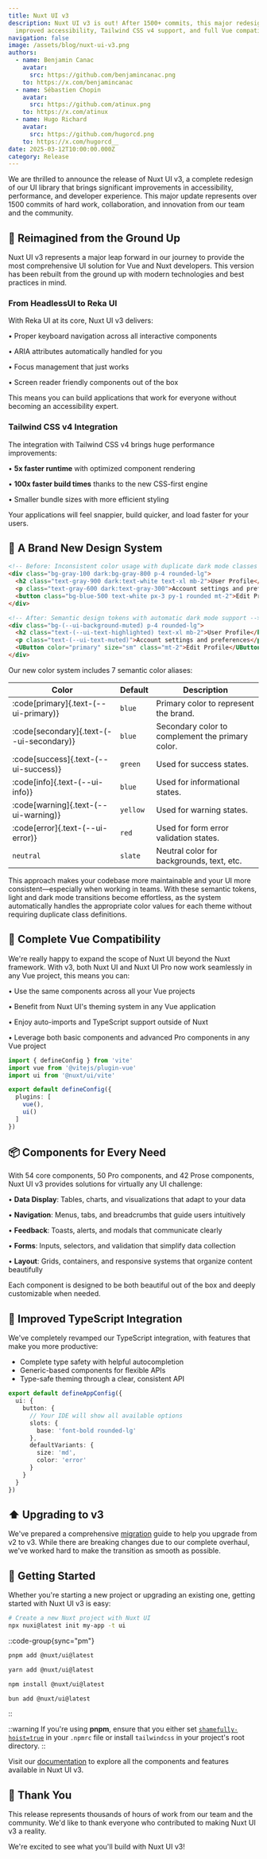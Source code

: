 ```yaml
---
title: Nuxt UI v3
description: Nuxt UI v3 is out! After 1500+ commits, this major redesign brings
  improved accessibility, Tailwind CSS v4 support, and full Vue compatibility
navigation: false
image: /assets/blog/nuxt-ui-v3.png
authors:
  - name: Benjamin Canac
    avatar:
      src: https://github.com/benjamincanac.png
    to: https://x.com/benjamincanac
  - name: Sébastien Chopin
    avatar:
      src: https://github.com/atinux.png
    to: https://x.com/atinux
  - name: Hugo Richard
    avatar:
      src: https://github.com/hugorcd.png
    to: https://x.com/hugorcd__
date: 2025-03-12T10:00:00.000Z
category: Release
---
```


We are thrilled to announce the release of Nuxt UI v3, a complete redesign of our UI library that brings significant improvements in accessibility, performance, and developer experience. This major update represents over 1500 commits of hard work, collaboration, and innovation from our team and the community.

## 🚀 Reimagined from the Ground Up

Nuxt UI v3 represents a major leap forward in our journey to provide the most comprehensive UI solution for Vue and Nuxt developers. This version has been rebuilt from the ground up with modern technologies and best practices in mind.

### **From HeadlessUI to Reka UI**

With Reka UI at its core, Nuxt UI v3 delivers:

• Proper keyboard navigation across all interactive components

• ARIA attributes automatically handled for you

• Focus management that just works

• Screen reader friendly components out of the box

This means you can build applications that work for everyone without becoming an accessibility expert.

### **Tailwind CSS v4 Integration**

The integration with Tailwind CSS v4 brings huge performance improvements:

• **5x faster runtime** with optimized component rendering

• **100x faster build times** thanks to the new CSS-first engine

• Smaller bundle sizes with more efficient styling

Your applications will feel snappier, build quicker, and load faster for your users.

## 🎨 A Brand New Design System

```html
<!-- Before: Inconsistent color usage with duplicate dark mode classes -->
<div class="bg-gray-100 dark:bg-gray-800 p-4 rounded-lg">
  <h2 class="text-gray-900 dark:text-white text-xl mb-2">User Profile</h2>
  <p class="text-gray-600 dark:text-gray-300">Account settings and preferences</p>
  <button class="bg-blue-500 text-white px-3 py-1 rounded mt-2">Edit Profile</button>
</div>
```

```html
<!-- After: Semantic design tokens with automatic dark mode support -->
<div class="bg-(--ui-background-muted) p-4 rounded-lg">
  <h2 class="text-(--ui-text-highlighted) text-xl mb-2">User Profile</h2>
  <p class="text-(--ui-text-muted)">Account settings and preferences</p>
  <UButton color="primary" size="sm" class="mt-2">Edit Profile</UButton>
</div>
```

Our new color system includes 7 semantic color aliases:

| Color                                    | Default  | Description                                      |
|------------------------------------------|----------|--------------------------------------------------|
| :code[primary]{.text-(--ui-primary)}     | `blue`   | Primary color to represent the brand.            
| :code[secondary]{.text-(--ui-secondary)} | `blue`   | Secondary color to complement the primary color. 
| :code[success]{.text-(--ui-success)}     | `green`  | Used for success states.                         
| :code[info]{.text-(--ui-info)}           | `blue`   | Used for informational states.                   
| :code[warning]{.text-(--ui-warning)}     | `yellow` | Used for warning states.                         
| :code[error]{.text-(--ui-error)}         | `red`    | Used for form error validation states.           |
| `neutral`                                | `slate`  | Neutral color for backgrounds, text, etc.        |

This approach makes your codebase more maintainable and your UI more consistent—especially when working in teams. With these semantic tokens, light and dark mode transitions become effortless, as the system automatically handles the appropriate color values for each theme without requiring duplicate class definitions.

## 💚 Complete Vue Compatibility

We're really happy to expand the scope of Nuxt UI beyond the Nuxt framework. With v3, both Nuxt UI and Nuxt UI Pro now work seamlessly in any Vue project, this means you can:

• Use the same components across all your Vue projects

• Benefit from Nuxt UI's theming system in any Vue application

• Enjoy auto-imports and TypeScript support outside of Nuxt

• Leverage both basic components and advanced Pro components in any Vue project

```ts [vite.config.ts]
import { defineConfig } from 'vite'
import vue from '@vitejs/plugin-vue'
import ui from '@nuxt/ui/vite'

export default defineConfig({
  plugins: [
    vue(),
    ui()
  ]
})
```

## 📦 Components for Every Need

With 54 core components, 50 Pro components, and 42 Prose components, Nuxt UI v3 provides solutions for virtually any UI challenge:

• **Data Display**: Tables, charts, and visualizations that adapt to your data

• **Navigation**: Menus, tabs, and breadcrumbs that guide users intuitively

• **Feedback**: Toasts, alerts, and modals that communicate clearly

• **Forms**: Inputs, selectors, and validation that simplify data collection

• **Layout**: Grids, containers, and responsive systems that organize content beautifully

Each component is designed to be both beautiful out of the box and deeply customizable when needed.

## 🔷 Improved TypeScript Integration

We've completely revamped our TypeScript integration, with features that make you more productive:

- Complete type safety with helpful autocompletion
- Generic-based components for flexible APIs
- Type-safe theming through a clear, consistent API

```ts
export default defineAppConfig({
  ui: {
    button: {
      // Your IDE will show all available options
      slots: {
        base: 'font-bold rounded-lg'
      },
      defaultVariants: {
        size: 'md',
        color: 'error'
      }
    }
  }
})
```

## ⬆️ Upgrading to v3

We've prepared a comprehensive [migration](https://ui.nuxt.com/getting-started/migration) guide to help you upgrade from v2 to v3. While there are breaking changes due to our complete overhaul, we've worked hard to make the transition as smooth as possible.

## 🎯 Getting Started

Whether you're starting a new project or upgrading an existing one, getting started with Nuxt UI v3 is easy:

```bash
# Create a new Nuxt project with Nuxt UI
npx nuxi@latest init my-app -t ui
```

::code-group{sync="pm"}
```bash [pnpm]
pnpm add @nuxt/ui@latest
```

```bash [yarn]
yarn add @nuxt/ui@latest
```

```bash [npm]
npm install @nuxt/ui@latest
```

```bash [bun]
bun add @nuxt/ui@latest
```
::

::warning
If you're using **pnpm**, ensure that you either set [`shamefully-hoist=true`](https://pnpm.io/npmrc#shamefully-hoist) in your `.npmrc` file or install `tailwindcss` in your project's root directory.
::

Visit our [documentation](https://ui.nuxt.com/getting-started) to explore all the components and features available in Nuxt UI v3.

## 🙏 Thank You

This release represents thousands of hours of work from our team and the community. We'd like to thank everyone who contributed to making Nuxt UI v3 a reality.

We're excited to see what you'll build with Nuxt UI v3!
